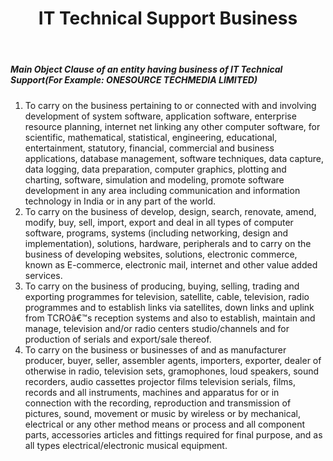 ﻿---
title: "IT Technical Support Business"
weight: 337
layout: docs
---

##### Main Object Clause of an entity having business of IT Technical Support(For Example: ONESOURCE TECHMEDIA LIMITED)


1. To carry on the business pertaining to or connected with and involving development of system software, application software, enterprise resource planning, internet net linking any other computer software, for scientific, mathematical, statistical, engineering, educational, entertainment, statutory, financial, commercial and business applications, database management, software techniques, data capture, data logging, data preparation, computer graphics, plotting and charting, software, simulation and modeling, promote software development in any area including communication and information technology in India or in any part of the world.
2. To carry on the business of develop, design, search, renovate, amend, modify, buy, sell, import, export and deal in all types of computer software, programs, systems (including networking, design and implementation), solutions, hardware, peripherals and to carry on the business of developing websites, solutions, electronic commerce, known as E-commerce, electronic mail, internet and other value added services.
3. To carry on the business of producing, buying, selling, trading and exporting programmes for television, satellite, cable, television, radio programmes and to establish links via satellites, down links and uplink from TCROâ€™s reception systems and also to establish, maintain and manage, television and/or radio centers studio/channels and for production of serials and export/sale thereof.
4. To carry on the business or businesses of and as manufacturer producer, buyer, seller, assembler agents, importers, exporter, dealer of otherwise in radio, television sets, gramophones, loud speakers, sound recorders, audio cassettes projector films television serials, films, records and all instruments, machines and apparatus for or in connection with the recording, reproduction and transmission of pictures, sound, movement or music by wireless or by mechanical, electrical or any other method means or process and all component parts, accessories articles and fittings required for final purpose, and as all types electrical/electronic musical equipment.
